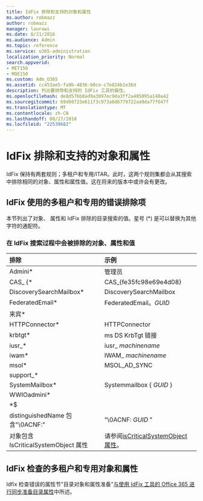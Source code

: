 ```yaml
---
title: IdFix 排除和支持的对象和属性
ms.author: robmazz
author: robmazz
manager: laurawi
ms.date: 8/21/2016
ms.audience: Admin
ms.topic: reference
ms.service: o365-administration
localization_priority: Normal
search.appverid:
- MET150
- MOE150
ms.custom: Adm_O365
ms.assetid: cc453ae5-fa9b-4836-b0ce-c7e824b1e36d
description: 列出要排除和支持的 IdFix 工具的属性。
ms.openlocfilehash: de8d57bb8ad9a3097ec9da3ff2a485095a140a42
ms.sourcegitcommit: 69d60723e611f3c973a6d6779722aa9da77f647f
ms.translationtype: MT
ms.contentlocale: zh-CN
ms.lasthandoff: 08/27/2018
ms.locfileid: "22539682"
---
```

# <a name="idfix-excluded-and-supported-objects-and-attributes"></a>IdFix 排除和支持的对象和属性
IdFix 保持有两套规则；多租户和专用/ITAR。此时，这两个规则集都会从其搜索中排除相同的对象、属性和属性值。这在将来的版本中或许会有更改。
  
## <a name="multi-tenant-and-dedicated-error-exclusions-used-by-idfix"></a>IdFix 使用的多租户和专用的错误排除项
本节列出了对象、 属性和 IdFix 排除的目录搜索的值。星号 (\*) 是可以替换为其他字符的通配符。
  
### <a name="objects-attributes-and-values-excluded-during-an-idfix-search"></a>在 IdFix 搜索过程中会被排除的对象、属性和值

|**排除**|**示例**|
|:-----|:-----|
|Admini\* |管理员 |
|CAS_ {\*  |CAS_{fe35fc98e69e4d08} |
|DiscoverySearchMailbox\*  |DiscoverySearchMailbox  |
|FederatedEmail\* |FederatedEmail。*GUID* |
|来宾\* ||
|HTTPConnector\*  |HTTPConnector |
|krbtgt\* |ms DS KrbTgt 链接 |
|iusr_\* |iusr_ *machinename* |
|iwam\*  |IWAM_ *machinename* |
|msol\* |MSOL_AD_SYNC |
|support_\* ||
|SystemMailbox\* |Systemmailbox { *GUID* }|
|WWIOadmini\*  ||
|\*$ ||
|distinguishedName 包含"\0ACNF:"|"\0ACNF: *GUID* " |
|对象包含 IsCriticalSystemObject 属性 |请参阅[isCriticalSystemObject 属性](https://go.microsoft.com/fwlink/p/?LinkId=401169)。 |
   
## <a name="multi-tenant-and-dedicated-objects-and-attributes-checked-by-idfix"></a>IdFix 检查的多租户和专用对象和属性
Idfix 检查错误的属性节"目录对象和属性准备"[与使用 IdFix 工具的 Office 365 进行同步准备目录属性](prepare-directory-attributes-for-synch-with-idfix.md)中所述。
  

